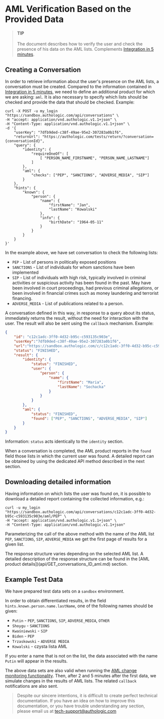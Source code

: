 # AML Verification Based on the Provided Data

<!-- theme: info -->
> #### TIP
>
> The document describes how to verify the user and check the presence of his data on the AML lists.
> Complements [Integration in 5 minutes](5minutesTutorial.md).

## Creating a Conversation

In order to retrieve information about the user's presence on the AML lists, a conversation must be created. 
Compared to the information contained in [Integration in 5 minutes](5minutesTutorial.md), we need to define an 
additional product for which we are asking: `aml`. It is also necessary to specify which lists should be checked 
and provide the data that should be checked. Example:

```shell
curl -X POST -u my_login "https://sandbox.authologic.com/api/conversations" \
-H "accept: application/vnd.authologic.v1.1+json" \
-H "Content-Type: application/vnd.authologic.v1.1+json" \
-d '{
    "userKey": "7dfb9ded-c38f-49ae-95e2-307283a0b1f6",
    "returnUrl": "https://authologic.com/tests/return/?conversation={conversationId}",
    "query": {
        "identity": {
            "requireOneOf": [
                [ "PERSON_NAME_FIRSTNAME", "PERSON_NAME_LASTNAME"]
            ]
        },
        "aml": {
            "checks": ["PEP", "SANCTIONS", "ADVERSE_MEDIA", "SIP"]
        }
    },
    "hints": {
        "known": {
            "person": {
                "name": {
                    "firstName": "Jan",
                    "lastName": "Kowalski"
                },
                "info": {
                    "birthDate": "1964-05-11"
                }
            }
        }
    }
}'
```

In the example above, we have set conversation to check the following lists:

- `PEP` - List of persons in politically exposed positions
- `SANCTIONS` - List of individuals for whom sanctions have been implemented
- `SIP` - List of individuals with high risk, typically involved in criminal activities or suspicious activity has been found in the past. May have been involved in court proceedings, had previous criminal allegations, or been involved in financial crimes such as money laundering and terrorist financing.
- `ADVERSE_MEDIA` - List of publications related to a person.

A conversation defined in this way, in response to a query about its status, immediately returns the result, without the 
need for interaction with the user. The result will also be sent using the `callback` mechanism. Example:

```json
{
    "id": "c12c1adc-3ff0-4d32-b95c-c593135c903e",
    "userKey":"7dfb9ded-c38f-49ae-95e2-307283a0b1f6",
    "url":"https://sandbox.authologic.com/c/c12c1adc-3ff0-4d32-b95c-c593135c903e",
    "status": "FINISHED",
    "result": {
        "identity": {
            "status": "FINISHED",
            "user": {
                "person": {
                    "name": {
                        "firstName": "Maria",
                        "lastName": "Sochacka"
                    }
                }
            }
        },
        "aml": {
            "status": "FINISHED",
            "found": ["PEP", "SANCTIONS", "ADVERSE_MEDIA", "SIP"]
        }
    }
}
```

Information: `status` acts identically to the `identity` section.

When a conversation is completed, the AML product reports in the `found` field those lists in which the
current user was found. A detailed report can be obtained by using the dedicated API method described
in the next section.

## Downloading detailed information

Having information on which lists the user was found on, it is possible to download a detailed report containing 
the collected information, e.g.:

```shell
curl -u my_login "https://sandbox.authologic.com/api/conversations/c12c1adc-3ff0-4d32-b95c-c593135c903e/aml/PEP" \
-H "accept: application/vnd.authologic.v1.1+json" \
-H "Content-Type: application/vnd.authologic.v1.1+json"
```

Parameterizing the call of the above method with the name of the AML list `PEP`, `SANCTIONS`, `SIP`, `ADVERSE_MEDIA` 
we get the first page of results for a given list.

The response structure varies depending on the selected AML list. A detailed description of the response structure can be found in the 
[AML product details])(api/GET_conversations_ID_aml.md) section.

## Example Test Data

We have prepared test data sets on a `sandbox` environment.

In order to obtain differentiated results, in the field `hints.known.person.name.lastName`, one of the following names should be given:

- `Putin` - `PEP`, `SANCTIONS`, `SIP`, `ADVERSE_MEDIA`, `OTHER`
- `Shoygu` - `SANCTIONS`
- `Kwaśniewski` - `SIP`
- `Biden` - `PEP`
- `Trzaskowski` - `ADVERSE MEDIA`
- `Kowalski` - czysta lista AML

If you enter a name that is not on the list, the data associated with the name `Putin` will appear in the results.

The above data sets are also valid when running the [AML change monitoring functionality](product-aml-subscription.md).
Then, after 2 and 5 minutes after the first data, we simulate changes in the results of AML lists. The related `callback` 
notifications are also sent.

<!-- theme: info -->
>
> Despite our sincere intentions, it is difficult to create perfect technical documentation.
> If you have an idea on how to improve this documentation, or you have trouble understanding any section,
> please email us at tech-support@authologic.com
